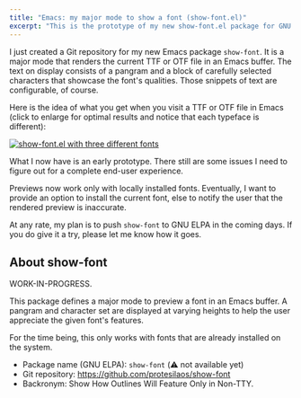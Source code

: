 ```yaml
---
title: "Emacs: my major mode to show a font (show-font.el)"
excerpt: "This is the prototype of my new show-font.el package for GNU Emacs. It previews the current font in a buffer."
---
```


I just created a Git repository for my new Emacs package `show-font`.
It is a major mode that renders the current TTF or OTF file in an
Emacs buffer. The text on display consists of a pangram and a block of
carefully selected characters that showcase the font's qualities.
Those snippets of text are configurable, of course.

Here is the idea of what you get when you visit a TTF or OTF file in
Emacs (click to enlarge for optimal results and notice that each
typeface is different):

<a href="{{'/assets/images/attachments/2024-08-24-emacs-show-font.png' | absolute_url }}"><img alt="show-font.el with three different fonts" src="{{'/assets/images/attachments/2024-08-24-emacs-show-font.png' | absolute_url }}"/></a>

What I now have is an early prototype. There still are some issues I
need to figure out for a complete end-user experience.

Previews now work only with locally installed fonts. Eventually, I
want to provide an option to install the current font, else to notify
the user that the rendered preview is inaccurate.

At any rate, my plan is to push `show-font` to GNU ELPA in the coming
days. If you do give it a try, please let me know how it goes.

## About show-font

WORK-IN-PROGRESS.

This package defines a major mode to preview a font in an Emacs
buffer. A pangram and character set are displayed at varying heights
to help the user appreciate the given font's features.

For the time being, this only works with fonts that are already
installed on the system.

+ Package name (GNU ELPA): `show-font` (⚠️ not available yet)
+ Git repository: <https://github.com/protesilaos/show-font>
+ Backronym: Show How Outlines Will Feature Only in Non-TTY.
